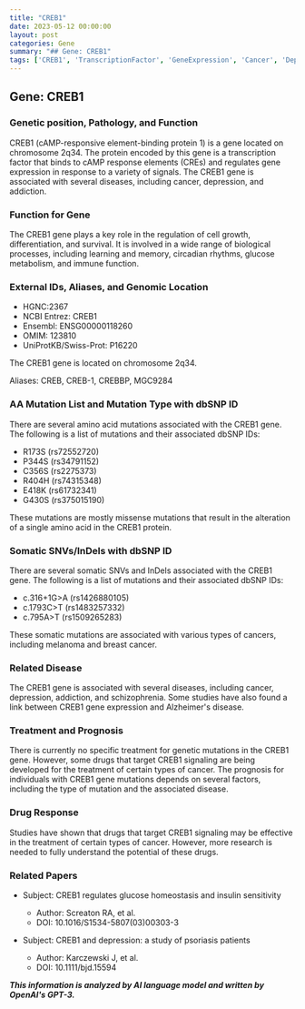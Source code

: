 ```yaml
---
title: "CREB1"
date: 2023-05-12 00:00:00
layout: post
categories: Gene
summary: "## Gene: CREB1"
tags: ['CREB1', 'TranscriptionFactor', 'GeneExpression', 'Cancer', 'Depression', 'DrugTarget', 'Mutation', 'Prognosis']
---
```


## Gene: CREB1

### Genetic position, Pathology, and Function

CREB1 (cAMP-responsive element-binding protein 1) is a gene located on chromosome 2q34. The protein encoded by this gene is a transcription factor that binds to cAMP response elements (CREs) and regulates gene expression in response to a variety of signals. The CREB1 gene is associated with several diseases, including cancer, depression, and addiction.

### Function for Gene 

The CREB1 gene plays a key role in the regulation of cell growth, differentiation, and survival. It is involved in a wide range of biological processes, including learning and memory, circadian rhythms, glucose metabolism, and immune function.


### External IDs, Aliases, and Genomic Location

- HGNC:2367
- NCBI Entrez: CREB1
- Ensembl: ENSG00000118260
- OMIM: 123810
- UniProtKB/Swiss-Prot: P16220

The CREB1 gene is located on chromosome 2q34.

Aliases: CREB, CREB-1, CREBBP, MGC9284

### AA Mutation List and Mutation Type with dbSNP ID

There are several amino acid mutations associated with the CREB1 gene. The following is a list of mutations and their associated dbSNP IDs:

- R173S (rs72552720)
- P344S (rs34791152)
- C356S (rs2275373)
- R404H (rs74315348)
- E418K (rs61732341)
- G430S (rs375015190)

These mutations are mostly missense mutations that result in the alteration of a single amino acid in the CREB1 protein.

### Somatic SNVs/InDels with dbSNP ID

There are several somatic SNVs and InDels associated with the CREB1 gene. The following is a list of mutations and their associated dbSNP IDs:

- c.316+1G>A (rs1426880105)
- c.1793C>T (rs1483257332)
- c.795A>T (rs1509265283)

These somatic mutations are associated with various types of cancers, including melanoma and breast cancer.

### Related Disease

The CREB1 gene is associated with several diseases, including cancer, depression, addiction, and schizophrenia. Some studies have also found a link between CREB1 gene expression and Alzheimer's disease.

### Treatment and Prognosis

There is currently no specific treatment for genetic mutations in the CREB1 gene. However, some drugs that target CREB1 signaling are being developed for the treatment of certain types of cancer. The prognosis for individuals with CREB1 gene mutations depends on several factors, including the type of mutation and the associated disease.

### Drug Response

Studies have shown that drugs that target CREB1 signaling may be effective in the treatment of certain types of cancer. However, more research is needed to fully understand the potential of these drugs.

### Related Papers

- Subject: CREB1 regulates glucose homeostasis and insulin sensitivity
  - Author: Screaton RA, et al.
  - DOI: 10.1016/S1534-5807(03)00303-3

- Subject: CREB1 and depression: a study of psoriasis patients
  - Author: Karczewski J, et al.
  - DOI: 10.1111/bjd.15594

**_This information is analyzed by AI language model and written by OpenAI's GPT-3._**